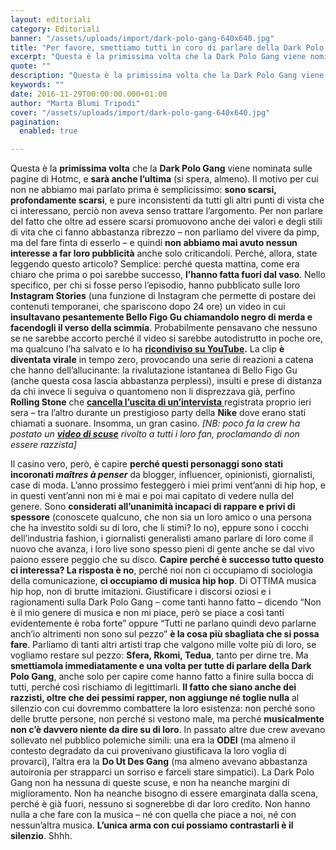 ```yaml
---
layout: editoriali
category: Editoriali
banner: "/assets/uploads/import/dark-polo-gang-640x640.jpg"
title: "Per favore, smettiamo tutti in coro di parlare della Dark Polo Gang"
excerpt: "Questa è la primissima volta che la Dark Polo Gang viene nominata sulle pagine di Hotmc, e sarà anche l’ultima (si spera, almeno). Il motivo per cui non ne abbiamo mai parlato prima è semplicissimo: sono scarsi, profondamente scarsi, e pure inconsistenti da tutti gli altri punti di vista che ci interessano, perciò non aveva [&hellip"
quote: ""
description: "Questa è la primissima volta che la Dark Polo Gang viene nominata sulle pagine di Hotmc, e sarà anche l’ultima (si spera, almeno). Il motivo per cui non ne abbiamo mai parlato prima è semplicissimo: sono scarsi, profondamente scarsi, e pure inconsistenti da tutti gli altri punti di vista che ci interessano, perciò non aveva [&hellip"
keywords: ""
date: 2016-11-29T00:00:00.000+01:00
author: "Marta Blumi Tripodi"
cover: "/assets/uploads/import/dark-polo-gang-640x640.jpg"
pagination:
  enabled: true

---
```


Questa è la **primissima volta** che la **Dark Polo Gang** viene nominata sulle pagine di Hotmc, e **sarà anche l’ultima** (si spera, almeno). Il motivo per cui non ne abbiamo mai parlato prima è semplicissimo: **sono scarsi, profondamente scarsi**, e pure inconsistenti da tutti gli altri punti di vista che ci interessano, perciò non aveva senso trattare l’argomento. Per non parlare del fatto che oltre ad essere scarsi promuovono anche dei valori e degli stili di vita che ci fanno abbastanza ribrezzo – non parliamo del vivere da pimp, ma del fare finta di esserlo – e quindi **non abbiamo mai avuto nessun interesse a far loro pubblicità** anche solo criticandoli. Perché, allora, state leggendo questo articolo? Semplice: perché questa mattina, come era chiaro che prima o poi sarebbe successo, **l’hanno fatta fuori dal vaso**. Nello specifico, per chi si fosse perso l’episodio, hanno pubblicato sulle loro **Instagram Stories** (una funzione di Instagram che permette di postare dei contenuti temporanei, che spariscono dopo 24 ore) un video in cui **insultavano pesantemente Bello Figo Gu chiamandolo negro di merda e facendogli il verso della scimmia**. Probabilmente pensavano che nessuno se ne sarebbe accorto perché il video si sarebbe autodistrutto in poche ore, ma qualcuno l’ha salvato e lo ha **[ricondiviso su YouTube](https://www.youtube.com/watch?v=bz2tRWmrHCc&feature=youtu.be).** La clip **è diventata virale** in tempo zero, provocando una serie di reazioni a catena che hanno dell’allucinante: la rivalutazione istantanea di Bello Figo Gu (anche questa cosa lascia abbastanza perplessi), insulti e prese di distanza da chi invece li seguiva o quantomeno non li disprezzava già, perfino **Rolling Stone** che [**cancella l’uscita di un’intervista** ](http://www.rollingstone.it/musica/news-musica/no-dark-polo-gang-stavolta-no-razzisti-mai/2016-11-29/)registrata proprio ieri sera – tra l’altro durante un prestigioso party della **Nike** dove erano stati chiamati a suonare. Insomma, un gran casino. _\[NB: poco fa la crew ha postato un [**video di scuse**](https://www.facebook.com/darkpolo.gang/videos/1774624702788258/) rivolto a tutti i loro fan, proclamando di non essere razzista\]_

Il casino vero, però, è capire **perché questi personaggi sono stati incoronati _maîtres à penser_** da blogger, influencer, opinionisti, giornalisti, case di moda. L’anno prossimo festeggerò i miei primi vent’anni di hip hop, e in questi vent’anni non mi è mai e poi mai capitato di vedere nulla del genere. Sono **considerati all’unanimità incapaci di rappare e privi di spessore** (conoscete qualcuno, che non sia un loro amico o una persona che ha investito soldi su di loro, che li stimi? Io no), eppure sono i cocchi dell’industria fashion, i giornalisti generalisti amano parlare di loro come il nuovo che avanza, i loro live sono spesso pieni di gente anche se dal vivo paiono essere peggio che su disco. **Capire perché è successo tutto questo ci interessa? La risposta è no**, perché noi non ci occupiamo di sociologia della comunicazione, **ci occupiamo di musica hip hop**. Di OTTIMA musica hip hop, non di brutte imitazioni. Giustificare i discorsi oziosi e i ragionamenti sulla Dark Polo Gang – come tanti hanno fatto – dicendo “Non è il mio genere di musica e non mi piace, però se piace a così tanti evidentemente è roba forte” oppure “Tutti ne parlano quindi devo parlarne anch’io altrimenti non sono sul pezzo” **è la cosa più sbagliata che si possa fare**. Parliamo di tanti altri artisti trap che valgono mille volte più di loro, se vogliamo restare sul pezzo: **Sfera, Rkomi, Tedua**, tanto per dirne tre. Ma **smettiamola immediatamente e una volta per tutte di parlare della Dark Polo Gang**, anche solo per capire come hanno fatto a finire sulla bocca di tutti, perché così rischiamo di legittimarli. **Il fatto che siano anche dei razzisti, oltre che dei pessimi rapper, non aggiunge né toglie nulla** al silenzio con cui dovremmo combattere la loro esistenza: non perché sono delle brutte persone, non perché si vestono male, ma perché **musicalmente non c’è davvero niente da dire su di loro**. In passato altre due crew avevano sollevato nel pubblico polemiche simili: una era la **ODEI** (ma almeno il contesto degradato da cui provenivano giustificava la loro voglia di provarci), l’altra era la **Do Ut Des Gang** (ma almeno avevano abbastanza autoironia per strapparci un sorriso e farceli stare simpatici). La Dark Polo Gang non ha nessuna di queste scuse, e non ha neanche margini di miglioramento. Non ha neanche bisogno di essere emarginata dalla scena, perché è già fuori, nessuno si sognerebbe di dar loro credito. Non hanno nulla a che fare con la musica – né con quella che piace a noi, né con nessun’altra musica. **L’unica arma con cui possiamo contrastarli è il silenzio**. Shhh.